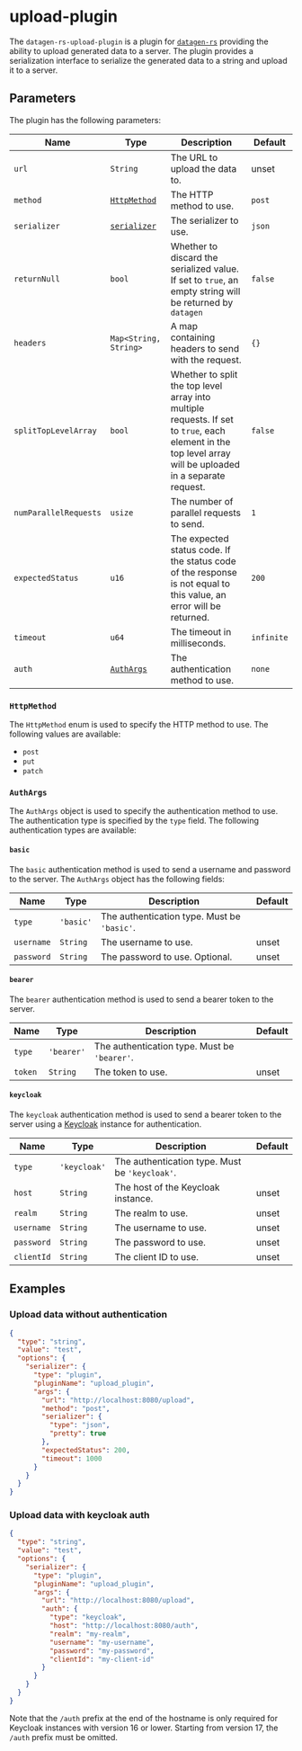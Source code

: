 # upload-plugin

The `datagen-rs-upload-plugin` is a plugin for [`datagen-rs`](https://markusjx.github.io/datagen/)
providing the ability to upload generated data to a server. The plugin provides a serialization
interface to serialize the generated data to a string and upload it to a server.

## Parameters

The plugin has the following parameters:

| Name                  | Type                                                                        | Description                                                                                                                                                | Default    |
| --------------------- | --------------------------------------------------------------------------- | ---------------------------------------------------------------------------------------------------------------------------------------------------------- | ---------- |
| `url`                 | `String`                                                                    | The URL to upload the data to.                                                                                                                             | unset      |
| `method`              | [`HttpMethod`](#HttpMethod)                                                 | The HTTP method to use.                                                                                                                                    | `post`     |
| `serializer`          | [`serializer`](https://markusjx.github.io/datagen/docs/options/#serializer) | The serializer to use.                                                                                                                                     | `json`     |
| `returnNull`          | `bool`                                                                      | Whether to discard the serialized value. If set to `true`, an empty string will be returned by `datagen`                                                   | `false`    |
| `headers`             | `Map<String, String>`                                                       | A map containing headers to send with the request.                                                                                                         | `{}`       |
| `splitTopLevelArray`  | `bool`                                                                      | Whether to split the top level array into multiple requests. If set to `true`, each element in the top level array will be uploaded in a separate request. | `false`    |
| `numParallelRequests` | `usize`                                                                     | The number of parallel requests to send.                                                                                                                   | `1`        |
| `expectedStatus`      | `u16`                                                                       | The expected status code. If the status code of the response is not equal to this value, an error will be returned.                                        | `200`      |
| `timeout`             | `u64`                                                                       | The timeout in milliseconds.                                                                                                                               | `infinite` |
| `auth`                | [`AuthArgs`](#AuthArgs)                                                     | The authentication method to use.                                                                                                                          | `none`     |

### `HttpMethod`

The `HttpMethod` enum is used to specify the HTTP method to use.
The following values are available:

- `post`
- `put`
- `patch`

### `AuthArgs`

The `AuthArgs` object is used to specify the authentication method to use.
The authentication type is specified by the `type` field.
The following authentication types are available:

#### `basic`

The `basic` authentication method is used to send a username and password
to the server. The `AuthArgs` object has the following fields:

| Name       | Type      | Description                                 | Default |
| ---------- | --------- | ------------------------------------------- | ------- |
| `type`     | `'basic'` | The authentication type. Must be `'basic'`. |         |
| `username` | `String`  | The username to use.                        | unset   |
| `password` | `String`  | The password to use. Optional.              | unset   |

#### `bearer`

The `bearer` authentication method is used to send a bearer token to the server.

| Name    | Type       | Description                                  | Default |
| ------- | ---------- | -------------------------------------------- | ------- |
| `type`  | `'bearer'` | The authentication type. Must be `'bearer'`. |         |
| `token` | `String`   | The token to use.                            | unset   |

#### `keycloak`

The `keycloak` authentication method is used to send a bearer token to the server
using a [Keycloak](https://www.keycloak.org/) instance for authentication.

| Name       | Type         | Description                                    | Default |
| ---------- | ------------ | ---------------------------------------------- | ------- |
| `type`     | `'keycloak'` | The authentication type. Must be `'keycloak'`. |         |
| `host`     | `String`     | The host of the Keycloak instance.             | unset   |
| `realm`    | `String`     | The realm to use.                              | unset   |
| `username` | `String`     | The username to use.                           | unset   |
| `password` | `String`     | The password to use.                           | unset   |
| `clientId` | `String`     | The client ID to use.                          | unset   |

## Examples

### Upload data without authentication

```json
{
  "type": "string",
  "value": "test",
  "options": {
    "serializer": {
      "type": "plugin",
      "pluginName": "upload_plugin",
      "args": {
        "url": "http://localhost:8080/upload",
        "method": "post",
        "serializer": {
          "type": "json",
          "pretty": true
        },
        "expectedStatus": 200,
        "timeout": 1000
      }
    }
  }
}
```

### Upload data with keycloak auth

```json
{
  "type": "string",
  "value": "test",
  "options": {
    "serializer": {
      "type": "plugin",
      "pluginName": "upload_plugin",
      "args": {
        "url": "http://localhost:8080/upload",
        "auth": {
          "type": "keycloak",
          "host": "http://localhost:8080/auth",
          "realm": "my-realm",
          "username": "my-username",
          "password": "my-password",
          "clientId": "my-client-id"
        }
      }
    }
  }
}
```

Note that the `/auth` prefix at the end of the hostname is only required for
Keycloak instances with version 16 or lower. Starting from version 17, the
`/auth` prefix must be omitted.

